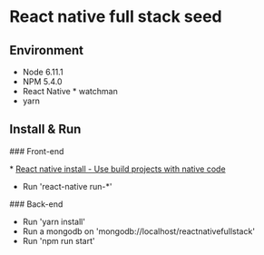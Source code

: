 # React native full stack seed

## Environment

* Node 6.11.1
* NPM 5.4.0
* React Native
* watchman
* yarn

## Install & Run

### Front-end

* [React native install - Use build projects with native code](https://facebook.github.io/react-native/docs/getting-started.html)
* Run 'react-native run-*'

### Back-end

* Run 'yarn install'
* Run a mongodb on 'mongodb://localhost/reactnativefullstack'
* Run 'npm run start'
